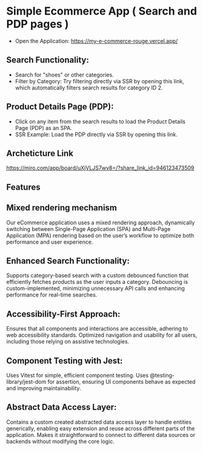 # Simple Ecommerce App  ( Search and PDP pages ) 
- Open the Application: https://my-e-commerce-rouge.vercel.app/

## Search Functionality:
- Search for "shoes" or other categories.
- Filter by Category: Try filtering directly via SSR by opening this link, which automatically filters search results for category ID 2.
  
## Product Details Page (PDP):
- Click on any item from the search results to load the Product Details Page (PDP) as an SPA.
- SSR Example: Load the PDP directly via SSR by opening this link.


## Archeticture Link
https://miro.com/app/board/uXjVLJS7wv8=/?share_link_id=946123473509



## Features
## Mixed rendering mechanism 
Our eCommerce application uses a mixed rendering approach, dynamically switching between Single-Page Application (SPA) and Multi-Page Application (MPA) rendering based on the user’s workflow to optimize both performance and user experience.

## Enhanced Search Functionality:
Supports category-based search with a custom debounced function that efficiently fetches products as the user inputs a category.
Debouncing is custom-implemented, minimizing unnecessary API calls and enhancing performance for real-time searches.

## Accessibility-First Approach:
Ensures that all components and interactions are accessible, adhering to web accessibility standards.
Optimized navigation and usability for all users, including those relying on assistive technologies.

## Component Testing with Jest:
Uses Vitest for simple, efficient component testing.
Uses @testing-library/jest-dom for assertion, ensuring UI components behave as expected and improving maintainability.

## Abstract Data Access Layer:
Contains a custom created abstracted data access layer to handle entities generically, enabling easy extension and reuse across different parts of the application.
Makes it straightforward to connect to different data sources or backends without modifying the core logic.
